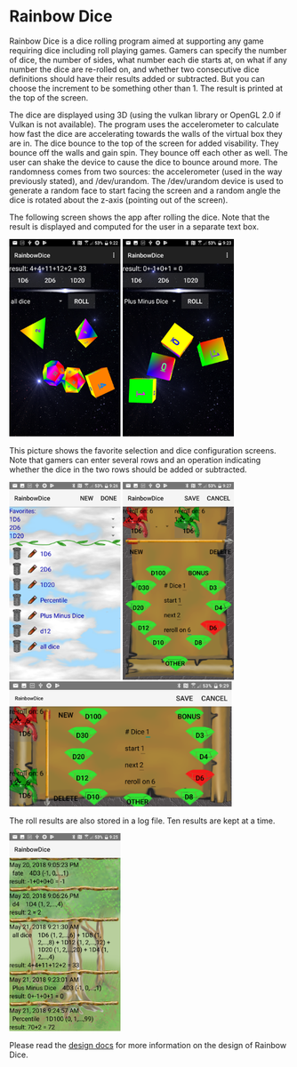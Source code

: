 # Rainbow Dice
Rainbow Dice is a dice rolling program aimed at supporting any game requiring
dice including roll playing games.  Gamers can specify the number of dice, the
number of sides, what number each die starts at, on what if any number the dice
are re-rolled on, and whether two consecutive dice definitions should have their
results added or subtracted.  But you can choose the increment to be something
other than 1.  The result is printed at the top of the screen.

The dice are displayed using 3D (using the vulkan library or OpenGL 2.0 if Vulkan
is not available).  The program uses the accelerometer to calculate how fast the
dice are accelerating towards the walls of the virtual box they are in.  The dice
bounce to the top of the screen for added visability.  They bounce off the walls
and gain spin.  They bounce off each other as well.  The user can shake the device
to cause the dice to bounce around more.  The randomness comes from two sources:
the accelerometer (used in the way previously stated), and /dev/urandom.  The
/dev/urandom device is used to generate a random face to start facing the screen
and a random angle the dice is rotated about the z-axis (pointing out of the screen).

The following screen shows the app after rolling the dice.  Note that the
result is displayed and computed for the user in a separate text box.

<img src=screenshots/rainbowDice1.png width=200> <img src=screenshots/rainbowDice2.png width=200>

This picture shows the favorite selection and dice configuration screens.  Note
that gamers can enter several rows and an operation indicating whether the dice
in the two rows should be added or subtracted.

<img src=screenshots/rainbowDice_favoriteSelection.png width=200> <img src=screenshots/rainbowDice_customization1.png width=200> <img src=screenshots/rainbowDice_customization2.png width=400>

The roll results are also stored in a log file.  Ten results are kept at a time.

<img src=screenshots/rainbowDice_log.png width=200>

Please read the [design docs](https://github.com/cerulean-quasar/rainbowDice/blob/master/docs/design.md "design docs")
for more information on the design of Rainbow Dice.
